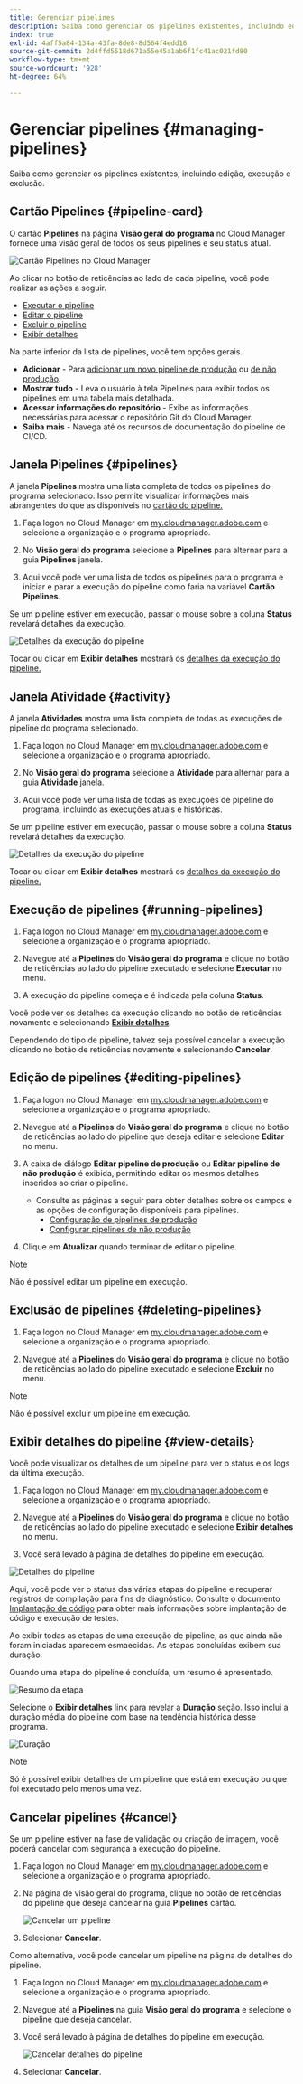 ```yaml
---
title: Gerenciar pipelines
description: Saiba como gerenciar os pipelines existentes, incluindo edição, execução e exclusão.
index: true
exl-id: 4aff5a84-134a-43fa-8de8-8d564f4edd16
source-git-commit: 2d4ffd5518d671a55e45a1ab6f1fc41ac021fd80
workflow-type: tm+mt
source-wordcount: '928'
ht-degree: 64%

---
```



# Gerenciar pipelines {#managing-pipelines}

Saiba como gerenciar os pipelines existentes, incluindo edição, execução e exclusão.

## Cartão Pipelines {#pipeline-card}

O cartão **Pipelines** na página **Visão geral do programa** no Cloud Manager fornece uma visão geral de todos os seus pipelines e seu status atual.

![Cartão Pipelines no Cloud Manager](/help/implementing/cloud-manager/assets/configure-pipeline/pipelines-card.png)

Ao clicar no botão de reticências ao lado de cada pipeline, você pode realizar as ações a seguir.

* [Executar o pipeline](#running-pipelines)
* [Editar o pipeline](#editing-pipelines)
* [Excluir o pipeline](#deleting-pipelines)
* [Exibir detalhes](#view-details)

Na parte inferior da lista de pipelines, você tem opções gerais.

* **Adicionar** - Para [adicionar um novo pipeline de produção](configuring-production-pipelines.md) ou [de não produção](configuring-non-production-pipelines.md).
* **Mostrar tudo** - Leva o usuário à tela Pipelines para exibir todos os pipelines em uma tabela mais detalhada.
* **Acessar informações do repositório** - Exibe as informações necessárias para acessar o repositório Git do Cloud Manager.
* **Saiba mais** - Navega até os recursos de documentação do pipeline de CI/CD.

## Janela Pipelines {#pipelines}

A janela **Pipelines** mostra uma lista completa de todos os pipelines do programa selecionado. Isso permite visualizar informações mais abrangentes do que as disponíveis no [cartão do pipeline.](#pipeline-card)

1. Faça logon no Cloud Manager em [my.cloudmanager.adobe.com](https://my.cloudmanager.adobe.com/) e selecione a organização e o programa apropriado.

1. No **Visão geral do programa** selecione a **Pipelines** para alternar para a guia **Pipelines** janela.

1. Aqui você pode ver uma lista de todos os pipelines para o programa e iniciar e parar a execução do pipeline como faria na variável **Cartão Pipelines**.

Se um pipeline estiver em execução, passar o mouse sobre a coluna **Status** revelará detalhes da execução.

![Detalhes da execução do pipeline](/help/implementing/cloud-manager/assets/configure-pipeline/pipeline-status.png)

Tocar ou clicar em **Exibir detalhes** mostrará os [detalhes da execução do pipeline.](#view-details)

## Janela Atividade {#activity}

A janela **Atividades** mostra uma lista completa de todas as execuções de pipeline do programa selecionado.

1. Faça logon no Cloud Manager em [my.cloudmanager.adobe.com](https://my.cloudmanager.adobe.com/) e selecione a organização e o programa apropriado.

1. No **Visão geral do programa** selecione a **Atividade** para alternar para a guia **Atividade** janela.

1. Aqui você pode ver uma lista de todas as execuções de pipeline do programa, incluindo as execuções atuais e históricas.

Se um pipeline estiver em execução, passar o mouse sobre a coluna **Status** revelará detalhes da execução.

![Detalhes da execução do pipeline](/help/implementing/cloud-manager/assets/configure-pipeline/pipeline-activity.png)

Tocar ou clicar em **Exibir detalhes** mostrará os [detalhes da execução do pipeline.](#view-details)

## Execução de pipelines {#running-pipelines}

1. Faça logon no Cloud Manager em [my.cloudmanager.adobe.com](https://my.cloudmanager.adobe.com/) e selecione a organização e o programa apropriado.

1. Navegue até a **Pipelines** do **Visão geral do programa** e clique no botão de reticências ao lado do pipeline executado e selecione **Executar** no menu.

1. A execução do pipeline começa e é indicada pela coluna **Status**.

Você pode ver os detalhes da execução clicando no botão de reticências novamente e selecionando **[Exibir detalhes](#view-details)**.

Dependendo do tipo de pipeline, talvez seja possível cancelar a execução clicando no botão de reticências novamente e selecionando **Cancelar**.

## Edição de pipelines {#editing-pipelines}

1. Faça logon no Cloud Manager em [my.cloudmanager.adobe.com](https://my.cloudmanager.adobe.com/) e selecione a organização e o programa apropriado.

1. Navegue até a **Pipelines** do **Visão geral do programa** e clique no botão de reticências ao lado do pipeline que deseja editar e selecione **Editar** no menu.

1. A caixa de diálogo **Editar pipeline de produção** ou **Editar pipeline de não produção** é exibida, permitindo editar os mesmos detalhes inseridos ao criar o pipeline.

   * Consulte as páginas a seguir para obter detalhes sobre os campos e as opções de configuração disponíveis para pipelines.
      * [Configuração de pipelines de produção](configuring-production-pipelines.md)
      * [Configurar pipelines de não produção](configuring-non-production-pipelines.md)

1. Clique em **Atualizar** quando terminar de editar o pipeline.

>[!NOTE]
>
>Não é possível editar um pipeline em execução.

## Exclusão de pipelines {#deleting-pipelines}

1. Faça logon no Cloud Manager em [my.cloudmanager.adobe.com](https://my.cloudmanager.adobe.com/) e selecione a organização e o programa apropriado.

1. Navegue até a **Pipelines** do **Visão geral do programa** e clique no botão de reticências ao lado do pipeline executado e selecione **Excluir** no menu.

>[!NOTE]
>
>Não é possível excluir um pipeline em execução.

## Exibir detalhes do pipeline {#view-details}

Você pode visualizar os detalhes de um pipeline para ver o status e os logs da última execução.

1. Faça logon no Cloud Manager em [my.cloudmanager.adobe.com](https://my.cloudmanager.adobe.com/) e selecione a organização e o programa apropriado.

1. Navegue até a **Pipelines** do **Visão geral do programa** e clique no botão de reticências ao lado do pipeline executado e selecione **Exibir detalhes** no menu.

1. Você será levado à página de detalhes do pipeline em execução.

![Detalhes do pipeline](/help/implementing/cloud-manager/assets/configure-pipeline/pipeline-running-details.png)

Aqui, você pode ver o status das várias etapas do pipeline e recuperar registros de compilação para fins de diagnóstico. Consulte o documento [Implantação de código](/help/implementing/cloud-manager/deploy-code.md) para obter mais informações sobre implantação de código e execução de testes.

Ao exibir todas as etapas de uma execução de pipeline, as que ainda não foram iniciadas aparecem esmaecidas. As etapas concluídas exibem sua duração.

Quando uma etapa do pipeline é concluída, um resumo é apresentado.

![Resumo da etapa](/help/implementing/cloud-manager/assets/configure-pipeline/pipeline-step.png)

Selecione o **Exibir detalhes** link para revelar a **Duração** seção. Isso inclui a duração média do pipeline com base na tendência histórica desse programa.

![Duração](/help/implementing/cloud-manager/assets/configure-pipeline/duration.png)

>[!NOTE]
>
>Só é possível exibir detalhes de um pipeline que está em execução ou que foi executado pelo menos uma vez.

## Cancelar pipelines {#cancel}

Se um pipeline estiver na fase de validação ou criação de imagem, você poderá cancelar com segurança a execução do pipeline.

1. Faça logon no Cloud Manager em [my.cloudmanager.adobe.com](https://my.cloudmanager.adobe.com/) e selecione a organização e o programa apropriado.

1. Na página de visão geral do programa, clique no botão de reticências do pipeline que deseja cancelar na guia **Pipelines** cartão.

   ![Cancelar um pipeline](/help/implementing/cloud-manager/assets/cancel-pipeline.png)

1. Selecionar **Cancelar**.

Como alternativa, você pode cancelar um pipeline na página de detalhes do pipeline.

1. Faça logon no Cloud Manager em [my.cloudmanager.adobe.com](https://my.cloudmanager.adobe.com/) e selecione a organização e o programa apropriado.

1. Navegue até a **Pipelines** na guia **Visão geral do programa** e selecione o pipeline que deseja cancelar.

1. Você será levado à página de detalhes do pipeline em execução.

   ![Cancelar detalhes do pipeline](/help/implementing/cloud-manager/assets/cancel-pipeline-details.png)

1. Selecionar **Cancelar**.
